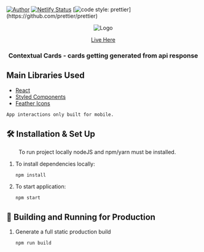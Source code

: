 [![Author](https://img.shields.io/badge/Author-Binu42-brightgreen.svg)](http://binu42.netlify.com/)
[![Netlify Status](https://api.netlify.com/api/v1/badges/5f993d5a-6335-4597-85ba-5ec19985ddc1/deploy-status)](https://app.netlify.com/sites/fampayb/deploys)
[![code style: prettier](https://img.shields.io/badge/code_style-prettier-ff69b4.svg?)](https://github.com/prettier/prettier)
<div align="center">
  <img alt="Logo" src="./FamPay-Demo.gif" />
</div>

<p align="center">
  <a href="https://fampayb.netlify.app/">Live Here</a>
 </p>

<h3 align="center">
  Contextual Cards - cards getting generated from api response
</h3>

## Main Libraries Used
  * [React](https://reactjs.org/)
  * [Styled Components](https://styled-components.com/)
  * [Feather Icons](https://feathericons.com/)

```App interactions only built for mobile.```

## 🛠 Installation & Set Up
&emsp; &emsp;To run project locally nodeJS and npm/yarn must be installed.
1. To install dependencies locally:

   ```sh
   npm install
   ```

2. To start application:

   ```sh
   npm start
   ```

## 🚀 Building and Running for Production

1. Generate a full static production build

   ```sh
   npm run build
   ```